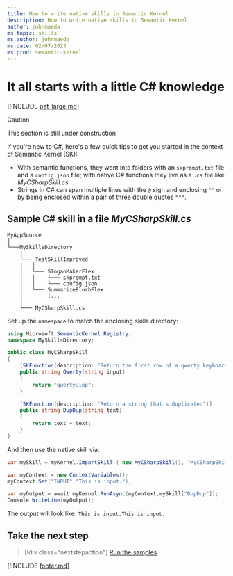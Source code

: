 ```yaml
---
title: How to write native skills in Semantic Kernel
description: How to write native skills in Semantic Kernel
author: johnmaeda
ms.topic: skills
ms.author: johnmaeda
ms.date: 02/07/2023
ms.prod: semantic-kernel
---
```

# It all starts with a little C# knowledge

[!INCLUDE [pat_large.md](../includes/pat_large.md)]

> [!CAUTION]
> This section is still under construction

If you're new to C#, here's a few quick tips to get you started in the context of Semantic Kernel (SK):

* With semantic functions, they went into folders with an `skprompt.txt` file and a `config.json` file; with native C# functions they live as a `.cs` file like _MyCSharpSkill.cs._
* Strings in C# can span multiple lines with the `@` sign and enclosing `""`
 or by being enclosed within a pair of three double quotes `"""`.

## Sample C# skill in a file _MyCSharpSkill.cs_

```Your-App-And-Semantic-Skills
MyAppSource
│
└───MySkillsDirectory
    │
    └─── TestSkillImproved
    |   │
    |   └─── SloganMakerFlex
    |   │    └─── skprompt.txt
    |   │    └─── config.json
    |   └─── SummarizeBlurbFlex
    |        |...
    │
    └─── MyCSharpSkill.cs
```

Set up the `namespace` to match the enclosing skills directory:

```csharp
using Microsoft.SemanticKernel.Registry;
namespace MySkillsDirectory;

public class MyCSharpSkill
{
    [SKFunction(description: "Return the first row of a qwerty keyboard")]
    public string Qwerty(string input)
    {
        return "qwertyuiop";
    }

    [SKFunction(description: "Return a string that's duplicated")]
    public string DupDup(string text)
    {
        return text + text;
    }
}
```

And then use the native skill via:

```csharp
var mySkill = myKernel.ImportSkill ( new MyCSharpSkill(), "MyCSharpSkill");

var myContext = new ContextVariables(); 
myContext.Set("INPUT","This is input.");

var myOutput = await myKernel.RunAsync(myContext,mySkill["DupDup"]);
Console.WriteLine(myOutput);
```

The output will look like: `This is input.This is input.`

## Take the next step

> [!div class="nextstepaction"]
> [Run the samples](../samples)

[!INCLUDE [footer.md](../includes/footer.md)]